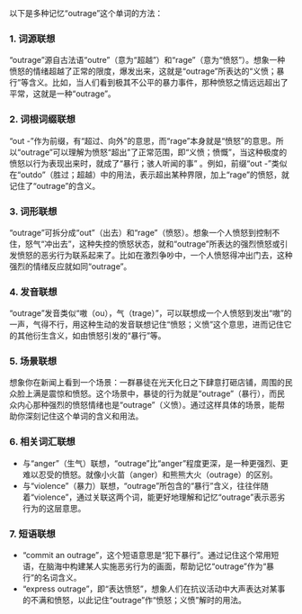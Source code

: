 以下是多种记忆“outrage”这个单词的方法：

### 1. 词源联想
“outrage”源自古法语“outre”（意为“超越”）和“rage”（意为“愤怒”）。想象一种愤怒的情绪超越了正常的限度，爆发出来，这就是“outrage”所表达的“义愤；暴行”等含义。比如，当人们看到极其不公平的暴力事件，那种愤怒之情远远超出了平常，这就是一种“outrage”。 

### 2. 词根词缀联想 
“out -”作为前缀，有“超过、向外”的意思，而“rage”本身就是“愤怒”的意思。所以“outrage”可以理解为愤怒“超出”了正常范围，即“义愤；愤慨”，当这种极度的愤怒以行为表现出来时，就成了“暴行；骇人听闻的事” 。例如，前缀“out -”类似在“outdo”（胜过；超越）中的用法，表示超出某种界限，加上“rage”的愤怒，就记住了“outrage”的含义。

### 3. 词形联想 
“outrage”可拆分成“out”（出去）和“rage”（愤怒）。想象一个人愤怒到控制不住，怒气“冲出去”，这种失控的愤怒状态，就和“outrage”所表达的强烈愤怒或引发愤怒的恶劣行为联系起来了。比如在激烈争吵中，一个人愤怒得冲出门去，这种强烈的情绪反应就如同“outrage”。 

### 4. 发音联想 
“outrage”发音类似“嗷（ou），气（trage）”，可以联想成一个人愤怒到发出“嗷”的一声，气得不行，用这种生动的发音联想记住“愤怒；义愤”这个意思，进而记住它的其他衍生含义，如由愤怒引发的“暴行”等。 

### 5. 场景联想 
想象你在新闻上看到一个场景：一群暴徒在光天化日之下肆意打砸店铺，周围的民众脸上满是震惊和愤怒。这个场景中，暴徒的行为就是“outrage”（暴行），而民众内心那种强烈的愤怒情绪也是“outrage”（义愤）。通过这样具体的场景，能帮助你深刻记住这个单词的含义和用法。 

### 6. 相关词汇联想 
 - 与“anger”（生气）联想，“outrage”比“anger”程度更深，是一种更强烈、更难以忍受的愤怒。就像小火苗（anger）和熊熊大火（outrage）的区别。 
 - 与“violence”（暴力）联想，“outrage”所包含的“暴行”含义，往往伴随着“violence”，通过关联这两个词，能更好地理解和记忆“outrage”表示恶劣行为的这层意思。 

### 7. 短语联想 
 - “commit an outrage”，这个短语意思是“犯下暴行”。通过记住这个常用短语，在脑海中构建某人实施恶劣行为的画面，帮助记忆“outrage”作为“暴行”的名词含义。 
 - “express outrage”，即“表达愤怒”，想象人们在抗议活动中大声表达对某事的不满和愤怒，以此记住“outrage”作“愤怒；义愤”解时的用法。 